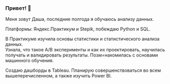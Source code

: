 ### Привет! 👋
  
Меня зовут Даша, последние полгода я обучаюсь анализу данных.
  
Платформы: Яндекс.Практикум и Stepik, побеждаю Python и SQL.   

В Практикуме изучила основы статистики и статистического анализа данных.   
Узнала, что такое A/B эксперименты и как их проектировать, научилась получать и валидировать результаты.
Позм=накомилась с основами машинного обучения.

Создаю дашборды в Tableau. 
Планирую совершенствоваться во всем вышеперечисленном, а также изучить Power BI. 
